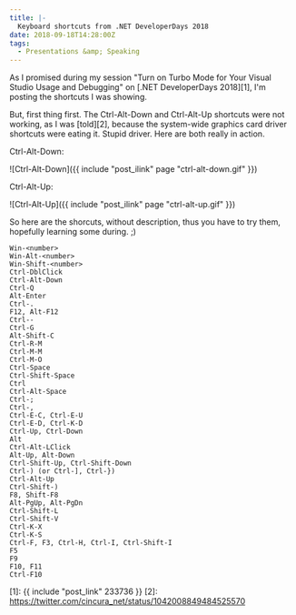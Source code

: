 ```yaml
---
title: |-
  Keyboard shortcuts from .NET DeveloperDays 2018
date: 2018-09-18T14:28:00Z
tags:
  - Presentations &amp; Speaking
---
```

As I promised during my session "Turn on Turbo Mode for Your Visual Studio Usage and Debugging" on [.NET DeveloperDays 2018][1], I'm posting the shortcuts I was showing.

<!-- excerpt -->  

But, first thing first. The Ctrl-Alt-Down and Ctrl-Alt-Up shortcuts were not working, as I was [told][2], because the system-wide graphics card driver shortcuts were eating it. Stupid driver. Here are both really in action.

Ctrl-Alt-Down:

![Ctrl-Alt-Down]({{ include "post_ilink" page "ctrl-alt-down.gif" }})

Ctrl-Alt-Up:

![Ctrl-Alt-Up]({{ include "post_ilink" page "ctrl-alt-up.gif" }})    

So here are the shorcuts, without description, thus you have to try them, hopefully learning some during. ;) 

```text
Win-<number>
Win-Alt-<number>
Win-Shift-<number>
Ctrl-DblClick
Ctrl-Alt-Down
Ctrl-Q
Alt-Enter
Ctrl-.
F12, Alt-F12
Ctrl--
Ctrl-G
Alt-Shift-C
Ctrl-R-M
Ctrl-M-M
Ctrl-M-O
Ctrl-Space
Ctrl-Shift-Space
Ctrl
Ctrl-Alt-Space
Ctrl-;
Ctrl-, 
Ctrl-E-C, Ctrl-E-U
Ctrl-E-D, Ctrl-K-D
Ctrl-Up, Ctrl-Down
Alt
Ctrl-Alt-LClick
Alt-Up, Alt-Down
Ctrl-Shift-Up, Ctrl-Shift-Down
Ctrl-) (or Ctrl-], Ctrl-})
Ctrl-Alt-Up
Ctrl-Shift-) 
F8, Shift-F8
Alt-PgUp, Alt-PgDn
Ctrl-Shift-L
Ctrl-Shift-V
Ctrl-K-X
Ctrl-K-S
Ctrl-F, F3, Ctrl-H, Ctrl-I, Ctrl-Shift-I
F5
F9  
F10, F11  
Ctrl-F10
```

[1]: {{ include "post_link" 233736 }}
[2]: https://twitter.com/cincura_net/status/1042008849484525570